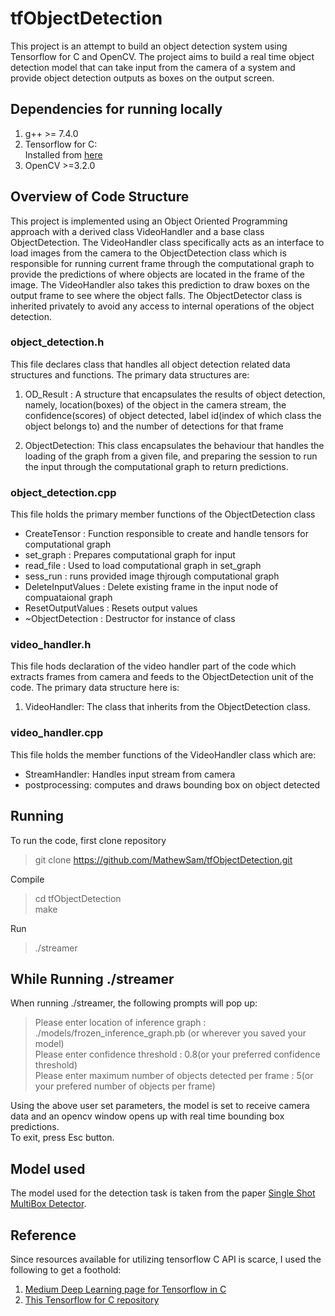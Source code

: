 # tfObjectDetection
This project is an attempt to build an object detection system using Tensorflow for C and OpenCV. The project aims to build a real time object detection model that can take input from the camera of a system and provide object detection outputs as boxes on the output screen.


## Dependencies for running locally
1. g++ >= 7.4.0  
2. Tensorflow for C:   
    Installed from [here](https://www.tensorflow.org/install/lang_c)
3. OpenCV >=3.2.0   


## Overview of Code Structure
This project is implemented using an Object Oriented Programming approach with a derived class VideoHandler and a base class ObjectDetection. The VideoHandler class specifically acts as an interface to load images from the camera to the ObjectDetection class which is responsible for running current frame through the computational graph to provide the predictions of where objects are located in the frame of the image. The VideoHandler also takes this prediction to draw boxes on the output frame to see where the object falls. The ObjectDetector class is inherited privately to avoid any access to internal operations of the object detection.

### object_detection.h
This file declares class that handles all object detection related data structures and functions. The primary data structures are:

1. OD_Result : A structure that encapsulates the results of object detection, namely, location(boxes) of the object in the camera stream, the confidence(scores) of object detected, label id(index of which class the object belongs to) and the number of detections for that frame

2. ObjectDetection: This class encapsulates the behaviour that handles the loading of the graph from a given file, and preparing the session to run the input through the computational graph to return predictions. 

###  object_detection.cpp  

This file holds the primary member functions of the ObjectDetection class  
 - CreateTensor : Function responsible to create and handle tensors for computational graph
 -  set_graph : Prepares computational graph for input
 - read_file : Used to load computational graph in set_graph
 - sess_run : runs provided image thjrough computational graph
 - DeleteInputValues : Delete existing frame in the input node of compuataional graph
 - ResetOutputValues : Resets output values 
 - ~ObjectDetection : Destructor for instance of class

### video_handler.h
This file hods declaration of the video handler part of the code which extracts frames from camera and feeds to the ObjectDetection unit of the code. The primary data structure here is:

1. VideoHandler: The class that inherits from the ObjectDetection class. 

### video_handler.cpp

This file holds the member functions of the VideoHandler class which are:
 - StreamHandler: Handles input stream from camera
 - postprocessing: computes and draws bounding box on object detected

 
## Running
To run the code, first clone repository
> git clone https://github.com/MathewSam/tfObjectDetection.git  

Compile  
> cd tfObjectDetection  
> make

Run 
>./streamer  

## While Running ./streamer
When running ./streamer, the following prompts will pop up:
>Please enter location of inference graph : ./models/frozen_inference_graph.pb (or wherever you saved your model)   
> Please enter confidence threshold : 0.8(or your preferred confidence threshold)  
> Please enter maximum number of objects detected per frame : 5(or your prefered number of objects per frame)  

Using the above user set parameters, the model is set to receive camera data and an opencv window opens up with real time bounding box predictions.  
To exit, press Esc button.

## Model used
The model used for the detection task is taken from the paper [Single Shot MultiBox Detector](https://arxiv.org/abs/1512.02325). 

## Reference
Since resources available for utilizing tensorflow C API is scarce, I used the following to get a foothold:  
1. [Medium Deep Learning page for Tensorflow in C](https://medium.com/@danishshres/single-shot-detection-using-tensorflow-c-api-edfe5d9942a4)
2. [This Tensorflow for C repository](https://github.com/rky0930/tf_c_api)

